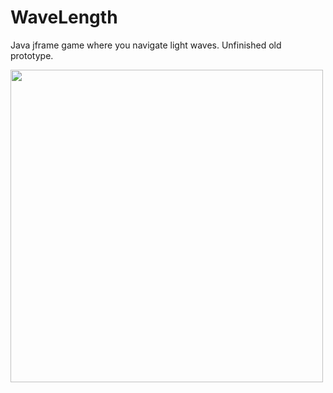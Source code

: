 # WaveLength

Java jframe game where you navigate light waves. Unfinished old prototype.

<img src="https://jgon.net/static/images/wavelength-screenshot.png" height="500px">
